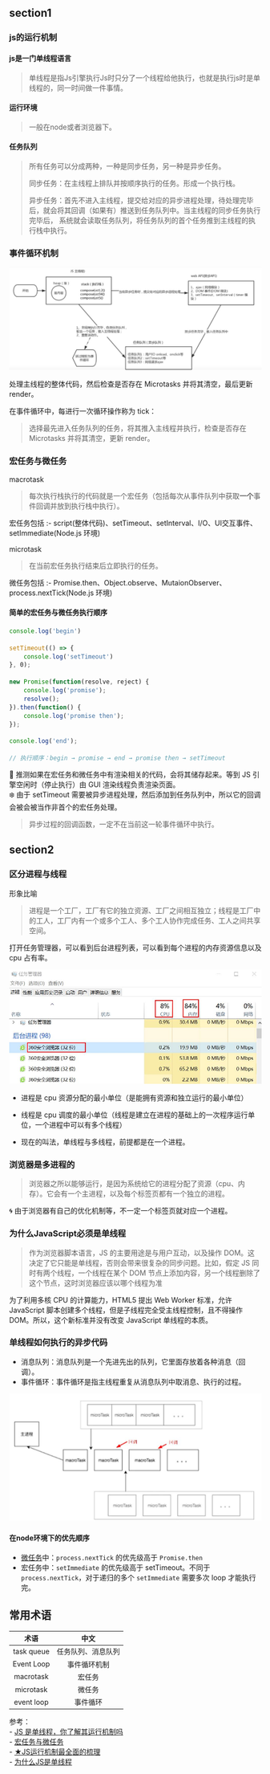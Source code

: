 ## section1


### js的运行机制  

#### js是一门单线程语言
> 单线程是指Js引擎执行Js时只分了一个线程给他执行，也就是执行js时是单线程的，同一时间做一件事情。  

#### 运行环境
> 一般在node或者浏览器下。  


#### 任务队列
> 所有任务可以分成两种，一种是同步任务，另一种是异步任务。  
> 
> 同步任务：在主线程上排队并按顺序执行的任务。形成一个执行栈。   
> 
> 异步任务：首先不进入主线程，提交给对应的异步进程处理，待处理完毕后，就会将其回调（如果有）推送到任务队列中。当主线程的同步任务执行完毕后，
> 系统就会读取任务队列，将任务队列的首个任务推到主线程的执行栈中执行。


### 事件循环机制

![事件循环机制](./img/事件循环机制2.jpg)

处理主线程的整体代码，然后检查是否存在 Microtasks 并将其清空，最后更新 render。

在事件循环中，每进行一次循环操作称为 tick：
> 选择最先进入任务队列的任务，将其推入主线程并执行，检查是否存在 Microtasks 并将其清空，更新 render。

### 宏任务与微任务

macrotask
> 每次执行栈执行的代码就是一个宏任务（包括每次从事件队列中获取**一个**事件回调并放到执行栈中执行）。

宏任务包括
:-
script(整体代码)、setTimeout、setInterval、I/O、UI交互事件、setImmediate(Node.js 环境)

microtask
> 在当前宏任务执行结束后立即执行的任务。  

微任务包括
:-
Promise.then、Object.observe、MutaionObserver、process.nextTick(Node.js 环境)

#### 简单的宏任务与微任务执行顺序
```javascript
console.log('begin')

setTimeout(() => {  
    console.log('setTimeout')
}, 0);

new Promise(function(resolve, reject) {
    console.log('promise');
    resolve();
}).then(function() {
    console.log('promise then');
});

console.log('end');

// 执行顺序：begin → promise → end → promise then → setTimeout
```
:herb: 推测如果在宏任务和微任务中有渲染相关的代码，会将其储存起来。等到 JS 引擎空闲时（停止执行）由 GUI 渲染线程负责渲染页面。   
:snowflake: 由于 setTimeout 需要被异步进程处理，然后添加到任务队列中，所以它的回调会被会被当作非首个的宏任务处理。   


> 异步过程的回调函数，一定不在当前这一轮事件循环中执行。



## section2

### 区分进程与线程  

形象比喻
> 进程是一个工厂，工厂有它的独立资源、工厂之间相互独立；线程是工厂中的工人，工厂内有一个或多个工人、多个工人协作完成任务、工人之间共享空间。  

打开任务管理器，可以看到后台进程列表，可以看到每个进程的内存资源信息以及 cpu 占有率。

![进程](./img/进程.jpg)

- 进程是 cpu 资源分配的最小单位（是能拥有资源和独立运行的最小单位）

- 线程是 cpu 调度的最小单位（线程是建立在进程的基础上的一次程序运行单位，一个进程中可以有多个线程）

- 现在的叫法，单线程与多线程，前提都是在一个进程。  

### 浏览器是多进程的  
> 浏览器之所以能够运行，是因为系统给它的进程分配了资源（cpu、内存）。它会有一个主进程，以及每个标签页都有一个独立的进程。  

:cyclone: 由于浏览器有自己的优化机制等，不一定一个标签页就对应一个进程。  

### 为什么JavaScript必须是单线程
> 作为浏览器脚本语言，JS 的主要用途是与用户互动，以及操作 DOM。这决定了它只能是单线程，否则会带来很复杂的同步问题。比如，假定 JS 同时有两个线程，一个线程在某个 DOM 节点上添加内容，另一个线程删除了这个节点，这时浏览器应该以哪个线程为准

为了利用多核 CPU 的计算能力，HTML5 提出 Web Worker 标准，允许 JavaScript 脚本创建多个线程，但是子线程完全受主线程控制，且不得操作 DOM。所以，这个新标准并没有改变 JavaScript 单线程的本质。

### 单线程如何执行的异步代码

- 消息队列：消息队列是一个先进先出的队列，它里面存放着各种消息（回调）。  
- 事件循环：事件循环是指主线程重复从消息队列中取消息、执行的过程。  

![事件循环](./img/事件循环.jpg)

#### 在node环境下的优先顺序

- [微任务](#宏任务与微任务)中：`process.nextTick` 的优先级高于 `Promise.then`
- 宏任务中：`setImmediate` 的优先级高于 setTimeout。不同于 `process.nextTick`，对于递归的多个 `setImmediate` 需要多次 loop 才能执行完。



## 常用术语

术语 | 中文
:-: | :-:
task queue | 任务队列、消息队列  
Event Loop | 事件循环机制  
macrotask |  宏任务  
microtask | 微任务  
event loop | 事件循环

参考：  
\- [JS 是单线程，你了解其运行机制吗](https://www.jianshu.com/p/f478f15c1671)  
\- [宏任务与微任务](https://www.jianshu.com/p/2e30604c5210)  
\- [★JS运行机制最全面的梳理](https://mp.weixin.qq.com/s/vIKDUrbuxVNQMi_g_fiwUA)  
\- [为什么JS是单线程](https://blog.csdn.net/baidu_24024601/article/details/51861792)  
